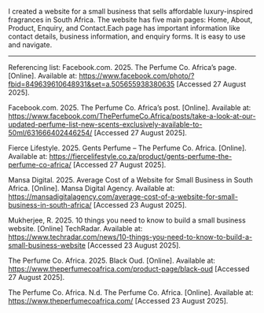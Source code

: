 I created a website for a small business that sells affordable luxury-inspired fragrances in South Africa. The website has five main pages: Home, About, Product, Enquiry, and Contact.Each page has important information like contact details, business information, and enquiry forms. It is easy to use and navigate.

-------------------------------------------------------------------------------------------------------------------------------------------

Referencing list:
Facebook.com. 2025. The Perfume Co. Africa’s page. [Online]. Available at: https://www.facebook.com/photo/?fbid=849639610648931&set=a.505655938380635 [Accessed 27 August 2025].

Facebook.com. 2025. The Perfume Co. Africa’s post. [Online]. Available at: https://www.facebook.com/ThePerfumeCo.Africa/posts/take-a-look-at-our-updated-perfume-list-new-scents-exclusively-available-to-50ml/631666402446254/ [Accessed 27 August 2025].

Fierce Lifestyle. 2025. Gents Perfume – The Perfume Co. Africa. [Online]. Available at: https://fiercelifestyle.co.za/product/gents-perfume-the-perfume-co-africa/ [Accessed 27 August 2025]. 

Mansa Digital. 2025. Average Cost of a Website for Small Business in South Africa. [Online]. Mansa Digital Agency. Available at: https://mansadigitalagency.com/average-cost-of-a-website-for-small-business-in-south-africa/ [Accessed 23 August 2025].

Mukherjee, R. 2025. 10 things you need to know to build a small business website. [Online] TechRadar. Available at: https://www.techradar.com/news/10-things-you-need-to-know-to-build-a-small-business-website [Accessed 23 August 2025].

The Perfume Co. Africa. 2025. Black Oud. [Online]. Available at: https://www.theperfumecoafrica.com/product-page/black-oud [Accessed 27 August 2025].

The Perfume Co. Africa. N.d. The Perfume Co. Africa. [Online]. Available at: https://www.theperfumecoafrica.com/ [Accessed 23 August 2025].

